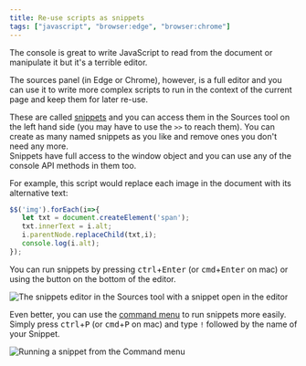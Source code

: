 ```yaml
---
title: Re-use scripts as snippets
tags: ["javascript", "browser:edge", "browser:chrome"]
---
```

The console is great to write JavaScript to read from the document or manipulate it but it's a terrible editor. 

The sources panel (in Edge or Chrome), however, is a full editor and you can use it to write more complex scripts to run in the context of the current page and keep them for later re-use.

These are called [snippets](https://docs.microsoft.com/microsoft-edge/devtools-guide-chromium/javascript/snippets) and you can access them in the Sources tool on the left hand side (you may have to use the `>>` to reach them). You can create as many named snippets as you like and remove ones you don't need any more.\
Snippets have full access to the window object and you can use any of the console API methods in them too.

For example, this script would replace each image in the document with its alternative text:

```javascript 
$$('img').forEach(i=>{
   let txt = document.createElement('span');
   txt.innerText = i.alt;
   i.parentNode.replaceChild(txt,i);
   console.log(i.alt); 
});
```

You can run snippets by pressing <kbd>ctrl</kbd>+<kbd>Enter</kbd> (or <kbd>cmd</kbd>+<kbd>Enter</kbd> on mac) or using the button on the bottom of the editor.

![The snippets editor in the Sources tool with a snippet open in the editor](/assets/img/use-scripts-as-snippets-1.png)

Even better, you can use the [command menu](/tips/en/execute-commands) to run snippets more easily. Simply press <kbd>ctrl</kbd>+<kbd>P</kbd> (or <kbd>cmd</kbd>+<kbd>P</kbd> on mac) and type `!` followed by the name of your Snippet.

![Running a snippet from the Command menu](/assets/img/use-scripts-as-snippets-2.gif)
